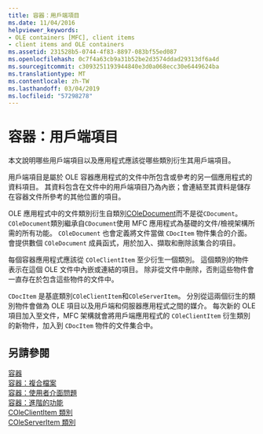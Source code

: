 ```yaml
---
title: 容器：用戶端項目
ms.date: 11/04/2016
helpviewer_keywords:
- OLE containers [MFC], client items
- client items and OLE containers
ms.assetid: 231528b5-0744-4f83-8897-083bf55ed087
ms.openlocfilehash: 0c7f4a63cb9a31b52be2d3574ddad29313df6a4d
ms.sourcegitcommit: c3093251193944840e3d0a068ecc30e6449624ba
ms.translationtype: MT
ms.contentlocale: zh-TW
ms.lasthandoff: 03/04/2019
ms.locfileid: "57298278"
---
```

# <a name="containers-client-items"></a>容器：用戶端項目

本文說明哪些用戶端項目以及應用程式應該從哪些類別衍生其用戶端項目。

用戶端項目是屬於 OLE 容器應用程式的文件中所包含或參考的另一個應用程式的資料項目。 其資料包含在文件中的用戶端項目乃為內嵌；會連結至其資料是儲存在容器文件所參考的其他位置的項目。

OLE 應用程式中的文件類別衍生自類別[COleDocument](../mfc/reference/coledocument-class.md)而不是從`CDocument`。 `COleDocument`類別繼承自`CDocument`使用 MFC 應用程式為基礎的文件/檢視架構所需的所有功能。 `COleDocument` 也會定義將文件當做 `CDocItem` 物件集合的介面。 會提供數個 `COleDocument` 成員函式，用於加入、擷取和刪除該集合的項目。

每個容器應用程式應該從 `COleClientItem` 至少衍生一個類別。 這個類別的物件表示在這個 OLE 文件中內嵌或連結的項目。 除非從文件中刪除，否則這些物件會一直存在於包含這些物件的文件中。

`CDocItem` 是基底類別`COleClientItem`和`COleServerItem`。 分別從這兩個衍生的類別物件會做為 OLE 項目以及用戶端和伺服器應用程式之間的媒介。 每次新的 OLE 項目加入至文件，MFC 架構就會將用戶端應用程式的 `COleClientItem` 衍生類別的新物件，加入到 `CDocItem` 物件的文件集合中。

## <a name="see-also"></a>另請參閱

[容器](../mfc/containers.md)<br/>
[容器：複合檔案](../mfc/containers-compound-files.md)<br/>
[容器：使用者介面問題](../mfc/containers-user-interface-issues.md)<br/>
[容器：進階的功能](../mfc/containers-advanced-features.md)<br/>
[COleClientItem 類別](../mfc/reference/coleclientitem-class.md)<br/>
[COleServerItem 類別](../mfc/reference/coleserveritem-class.md)

